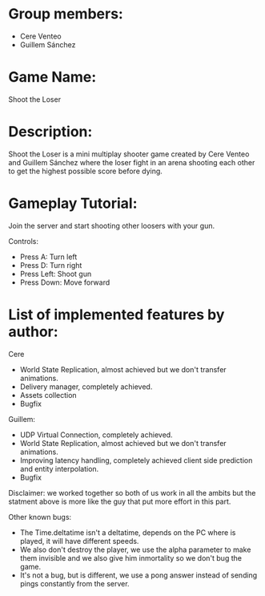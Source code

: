 # Group members:
- Cere Venteo
- Guillem Sánchez

# Game Name:
Shoot the Loser

# Description:
Shoot the Loser is a mini multiplay shooter game created by Cere Venteo and Guillem Sánchez where the loser fight in an arena shooting each other to get the highest possible score before dying.


# Gameplay Tutorial:
Join the server and start shooting other loosers with your gun. 

Controls:
- Press A: Turn left
- Press D: Turn right
- Press Left: Shoot gun
- Press Down: Move forward

# List of implemented features by author:
 Cere
- World State Replication, almost achieved but we don't transfer animations.
- Delivery manager, completely achieved.
- Assets collection
- Bugfix

 Guillem:
- UDP Virtual Connection, completely achieved.
- World State Replication, almost achieved but we don't transfer animations.
- Improving latency handling, completely achieved client side prediction and entity interpolation.
- Bugfix

Disclaimer: we worked together so both of us work in all the ambits but the statment above is more like the guy that put more effort in this part.

Other known bugs: 
- The Time.deltatime isn't a deltatime, depends on the PC where is played, it will have different speeds.
- We also don't destroy the player, we use the alpha parameter to make them invisible and we also give him inmortality so we don't bug the game.
- It's not a bug, but is different, we use a pong answer instead of sending pings constantly from the server.
